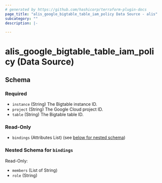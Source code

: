 ```yaml
---
# generated by https://github.com/hashicorp/terraform-plugin-docs
page_title: "alis_google_bigtable_table_iam_policy Data Source - alis"
subcategory: ""
description: |-
  
---
```


# alis_google_bigtable_table_iam_policy (Data Source)





<!-- schema generated by tfplugindocs -->
## Schema

### Required

- `instance` (String) The Bigtable instance ID.
- `project` (String) The Google Cloud project ID.
- `table` (String) The Bigtable table ID.

### Read-Only

- `bindings` (Attributes List) (see [below for nested schema](#nestedatt--bindings))

<a id="nestedatt--bindings"></a>
### Nested Schema for `bindings`

Read-Only:

- `members` (List of String)
- `role` (String)
